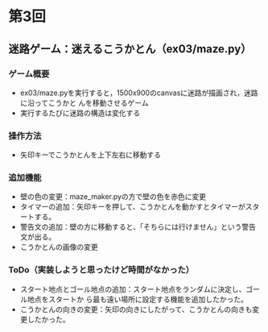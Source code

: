 # 第3回
## 迷路ゲーム：迷えるこうかとん（ex03/maze.py）
### ゲーム概要
- ex03/maze.pyを実行すると，1500x900のcanvasに迷路が描画され，迷路に沿ってこうかと
んを移動させるゲーム
- 実行するたびに迷路の構造は変化する
### 操作方法
- 矢印キーでこうかとんを上下左右に移動する
### 追加機能
- 壁の色の変更：maze_maker.pyの方で壁の色を赤色に変更
- タイマーの追加：矢印キーを押して、こうかとんを動かすとタイマーがスタートする。
- 警告文の追加：壁の方に移動すると、「そちらには行けません」という警告文が出る。
- こうかとんの画像の変更
### ToDo（実装しようと思ったけど時間がなかった）
- スタート地点とゴール地点の追加：スタート地点をランダムに決定し、ゴール地点をスタートか
ら最も遠い場所に設定する機能を追加したかった。
- こうかとんの向きの変更：矢印の向きにしたがって、こうかとんの向きも変更したかった。
